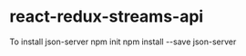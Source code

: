 # react-redux-streams-api

To install json-server
    npm init 
    npm install --save json-server
    
